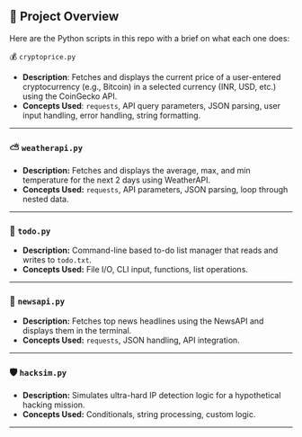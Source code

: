 
## 📁 Project Overview

Here are the Python scripts in this repo with a brief on what each one does:


💰 `cryptoprice.py`

- **Description**: Fetches and displays the current price of a user-entered cryptocurrency (e.g., Bitcoin) in a selected currency (INR, USD, etc.) using the CoinGecko API.
- **Concepts Used**: `requests`, API query parameters, JSON parsing, user input handling, error handling, string formatting.

---
### ⛅ `weatherapi.py`
- **Description:** Fetches and displays the average, max, and min temperature for the next 2 days using WeatherAPI.
- **Concepts Used:** `requests`, API parameters, JSON parsing, loop through nested data.
---

### 📝 `todo.py`
- **Description:** Command-line based to-do list manager that reads and writes to `todo.txt`.
- **Concepts Used:** File I/O, CLI input, functions, list operations.

---

### 📰 `newsapi.py`
- **Description:** Fetches top news headlines using the NewsAPI and displays them in the terminal.
- **Concepts Used:** `requests`, JSON handling, API integration.

---

### 🛡️ `hacksim.py`
- **Description:** Simulates ultra-hard IP detection logic for a hypothetical hacking mission.
- **Concepts Used:** Conditionals, string processing, custom logic.

---
